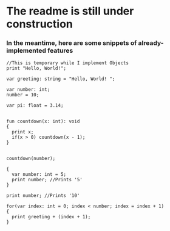 <H1>The readme is still under construction</H1>

<h3>In the meantime, here are some snippets of already-implemented features</h3>

```
//This is temporary while I implement Objects
print "Hello, World!";

var greeting: string = "Hello, World! ";

var number: int;
number = 10;

var pi: float = 3.14;


fun countdown(x: int): void
{
  print x;
  if(x > 0) countdown(x - 1);
}


countdown(number);

{
  var number: int = 5;
  print number; //Prints '5'
}

print number; //Prints '10'

for(var index: int = 0; index < number; index = index + 1)
{
  print greeting + (index + 1);
}

```
